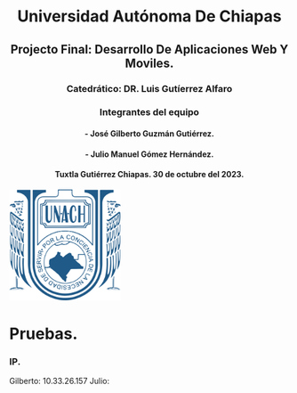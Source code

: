 <center>

# Universidad Autónoma De Chiapas

## Projecto Final: Desarrollo De Aplicaciones Web Y Moviles.

### **Catedrático:** DR. Luis Gutíerrez Alfaro

### **Integrantes del equipo**

#### - José Gilberto Guzmán Gutiérrez.


#### - Julio Manuel Gómez Hernández.

#### Tuxtla Gutiérrez Chiapas. 30 de octubre del 2023.

</center>

<img src="logounach.png" width="200">


# Pruebas.

### IP.

Gilberto: 10.33.26.157
Julio: 

